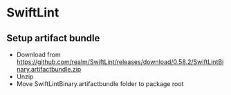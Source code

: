 #  SwiftLint

## Setup artifact bundle
- Download from https://github.com/realm/SwiftLint/releases/download/0.58.2/SwiftLintBinary.artifactbundle.zip
- Unzip 
- Move SwiftLintBinary.artifactbundle folder to package root
